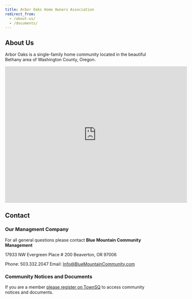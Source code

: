 ```yaml
---
title: Arbor Oaks Home Owners Association
redirect_from:
  - /about-us/
  - /documents/
---
```


## About Us

Arbor Oaks is a single-family home community located in the beautiful Bethany area of Washington County, Oregon.

<iframe src="https://www.google.com/maps/embed?pb=!1m18!1m12!1m3!1d2793.016726646245!2d-122.85391938469775!3d45.57010223439218!2m3!1f0!2f0!3f0!3m2!1i1024!2i768!4f13.1!3m3!1m2!1s0x549506110d6b2da5%3A0xe649c4e7324fe99c!2sArbor%20Oaks%20Community!5e0!3m2!1sen!2sus!4v1629358100839!5m2!1sen!2sus" width="600" height="450" style="border:0;" allowfullscreen="" loading="lazy"></iframe>

## Contact

### Our Managment Company

For all general questions please contact **Blue Mountain Community Management**

17933 NW Evergreen Place # 200
Beaverton, OR 97006

Phone: 503.332.2047
Email: Info@BlueMountainCommunity.com

### Community Notices and Documents

If you are a member [please register on TownSQ](https://townsq.io) to access
community notices and documents.
